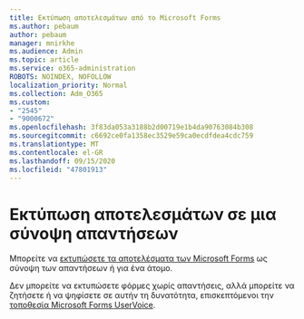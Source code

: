 ```yaml
---
title: Εκτύπωση αποτελεσμάτων από το Microsoft Forms
ms.author: pebaum
author: pebaum
manager: mnirkhe
ms.audience: Admin
ms.topic: article
ms.service: o365-administration
ROBOTS: NOINDEX, NOFOLLOW
localization_priority: Normal
ms.collection: Adm_O365
ms.custom:
- "2545"
- "9000672"
ms.openlocfilehash: 3f83da053a3188b2d00719e1b4da90763084b308
ms.sourcegitcommit: c6692ce0fa1358ec3529e59ca0ecdfdea4cdc759
ms.translationtype: MT
ms.contentlocale: el-GR
ms.lasthandoff: 09/15/2020
ms.locfileid: "47801913"
---
```

# <a name="print-results-in-a-summary-of-responses"></a>Εκτύπωση αποτελεσμάτων σε μια σύνοψη απαντήσεων

Μπορείτε να [εκτυπώσετε τα αποτελέσματα των Microsoft Forms](https://support.office.com/article/print-a-form-22100b98-ba3c-41c1-9513-f76caca664fc) ως σύνοψη των απαντήσεων ή για ένα άτομο. 

Δεν μπορείτε να εκτυπώσετε φόρμες χωρίς απαντήσεις, αλλά μπορείτε να ζητήσετε ή να ψηφίσετε σε αυτήν τη δυνατότητα, επισκεπτόμενοι την [τοποθεσία Microsoft Forms UserVoice](https://microsoftforms.uservoice.com/forums/386451-welcome-to-microsoft-forms-suggestion-box).
